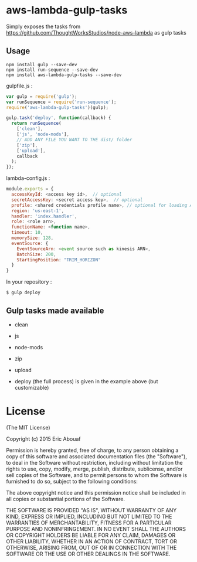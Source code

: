 # aws-lambda-gulp-tasks

Simply exposes the tasks from https://github.com/ThoughtWorksStudios/node-aws-lambda as gulp tasks

## Usage

    npm install gulp --save-dev
    npm install run-sequence --save-dev
    npm install aws-lambda-gulp-tasks --save-dev

gulpfile.js :
````js
var gulp = require('gulp');
var runSequence = require('run-sequence');
require('aws-lambda-gulp-tasks')(gulp);

gulp.task('deploy', function(callback) {
  return runSequence(
    ['clean'],
    ['js', 'node-mods'],
    // ADD ANY FILE YOU WANT TO THE dist/ folder
    ['zip'],
    ['upload'],
    callback
  );
});
````

lambda-config.js :
````js
module.exports = {
  accessKeyId: <access key id>,  // optional
  secretAccessKey: <secret access key>,  // optional
  profile: <shared credentials profile name>, // optional for loading AWS credentials from custom profile
  region: 'us-east-1',
  handler: 'index.handler',
  role: <role arn>,
  functionName: <function name>,
  timeout: 10,
  memorySize: 128,
  eventSource: {
    EventSourceArn: <event source such as kinesis ARN>,
    BatchSize: 200,
    StartingPosition: "TRIM_HORIZON"
  }
}
````

In your repository :

    $ gulp deploy

## Gulp tasks made available

 * clean
 * js
 * node-mods
 * zip
 * upload

 * deploy (the full process) is given in the example above (but customizable)




# License

(The MIT License)

Copyright (c) 2015 Eric Abouaf

Permission is hereby granted, free of charge, to any person obtaining a copy of this software and associated documentation files (the "Software"), to deal in the Software without restriction, including without limitation the rights to use, copy, modify, merge, publish, distribute, sublicense, and/or sell copies of the Software, and to permit persons to whom the Software is furnished to do so, subject to the following conditions:

The above copyright notice and this permission notice shall be included in all copies or substantial portions of the Software.

THE SOFTWARE IS PROVIDED "AS IS", WITHOUT WARRANTY OF ANY KIND, EXPRESS OR IMPLIED, INCLUDING BUT NOT LIMITED TO THE WARRANTIES OF MERCHANTABILITY, FITNESS FOR A PARTICULAR PURPOSE AND NONINFRINGEMENT. IN NO EVENT SHALL THE AUTHORS OR COPYRIGHT HOLDERS BE LIABLE FOR ANY CLAIM, DAMAGES OR OTHER LIABILITY, WHETHER IN AN ACTION OF CONTRACT, TORT OR OTHERWISE, ARISING FROM, OUT OF OR IN CONNECTION WITH THE SOFTWARE OR THE USE OR OTHER DEALINGS IN THE SOFTWARE.
